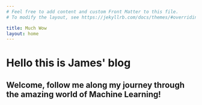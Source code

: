 ```yaml
---
# Feel free to add content and custom Front Matter to this file.
# To modify the layout, see https://jekyllrb.com/docs/themes/#overriding-theme-defaults

title: Much Wow
layout: home
---
```

# Hello this is James' blog
## Welcome, follow me along my journey through the amazing world of Machine Learning!
